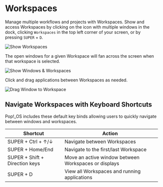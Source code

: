 # Workspaces

Manage multiple workflows and projects with Workspaces. Show and access Workspaces by clicking on the icon with multiple windows in the dock, clicking `Workspaces` in the top left corner of your screen, or by pressing `SUPER` + `D`.

![Show Workspaces](/images/workspaces/show-workspaces.png)

The open windows for a given Workspace will fan across the screen when that workspace is selected.

![Show Windows & Workspaces](/images/workspaces/show-windows-workspaces.png)

Click and drag applications between Workspaces as needed.

![Drag Window to Workspace](/images/workspaces/drag-window-workspace.png)

## Navigate Workspaces with Keyboard Shortcuts

Pop!\_OS includes these default key binds allowing users to quickly navigate between windows and workspaces.

| Shortcut              | Action |
|----------------------|--------|
| SUPER + Ctrl + ↑/↓ | Navigate between Workspaces |
| SUPER + Home/End  | Navigate to the first/last Workspace |
| SUPER + Shift + Direction keys | Move an active window between Workspaces or displays |
| SUPER + D | View all Workspaces and running applications |

<!--
## Configure Workspaces

Access Workspaces Settings in Settings -> Desktop -> Workspaces. link to appropriate section in Configure Pop chapter when completed
-->